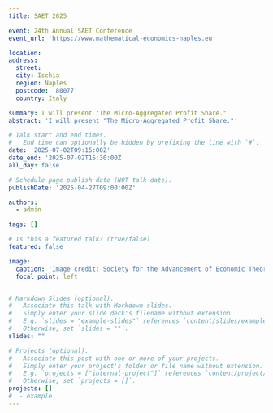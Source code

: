 ```yaml
---
title: SAET 2025

event: 24th Annual SAET Conference
event_url: 'https://www.mathematical-economics-naples.eu'

location: 
address:
  street: 
  city: Ischia
  region: Naples
  postcode: '80077'
  country: Italy

summary: I will present "The Micro-Aggregated Profit Share."
abstract: 'I will present "The Micro-Aggregated Profit Share."'

# Talk start and end times.
#   End time can optionally be hidden by prefixing the line with `#`.
date: '2025-07-02T09:15:00Z'
date_end: '2025-07-02T15:30:00Z'
all_day: false

# Schedule page publish date (NOT talk date).
publishDate: '2025-04-27T09:00:00Z'

authors:
  - admin

tags: []

# Is this a featured talk? (true/false)
featured: false

image:
  caption: 'Image credit: Society for the Advancement of Economic Theory [**Society for the Advancement of Economic Theory**](https://asesec.org/simposio-de-la-asociacion-espanola-de-economia-2024/)'
  focal_point: left


# Markdown Slides (optional).
#   Associate this talk with Markdown slides.
#   Simply enter your slide deck's filename without extension.
#   E.g. `slides = "example-slides"` references `content/slides/example-slides.md`.
#   Otherwise, set `slides = ""`.
slides: ""

# Projects (optional).
#   Associate this post with one or more of your projects.
#   Simply enter your project's folder or file name without extension.
#   E.g. `projects = ["internal-project"]` references `content/project/deep-learning/index.md`.
#   Otherwise, set `projects = []`.
projects: []
#  - example
---
```






